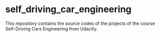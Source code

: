 # self_driving_car_engineering
This repository contains the source codes of the projects of the course Self-Driving Cars Engineering from Udacity. 

